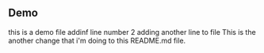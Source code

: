 ## Demo
this is a demo file
addinf line number 2
adding another line to file
This is the another change that i'm doing to this README.md file.
